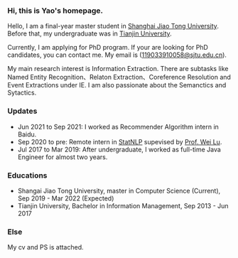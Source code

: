 ### Hi, this is Yao's homepage.

Hello, I am a final-year master student in [Shanghai Jiao Tong University](https://www.sjtu.edu.cn/). Before that, my undergraduate was in [Tianjin University](http://www.tju.edu.cn/).

Currently, I am applying for PhD program. If your are looking for PhD candidates, you can contact me. My email is (119033910058@sjtu.edu.cn).

My main research interest is Information Extraction. There are subtasks like Named Entity Recognition、Relaton Extraction、Coreference Resolution and Event Extractions under IE. I am also passionate about the Semanctics and Sytactics.

### Updates
- Jun 2021 to Sep 2021: I worked as Recommender Algorithm intern in Baidu.
- Sep 2020 to pre: Remote intern in [StatNLP](https://statnlp-research.github.io/) supevised by [Prof. Wei Lu](https://istd.sutd.edu.sg/people/faculty/lu-wei).
- Jul 2017 to Mar 2019: After undergraduate, I worked as full-time Java Engineer for almost two years.

### Educations
- Shangai Jiao Tong University, master in Computer Science (Current), Sep 2019 - Mar 2022 (Expected)
- Tianjin University, Bachelor in Information Management, Sep 2013 - Jun 2017

<!-- ### Publication -->


### Else

My cv and PS is attached.
